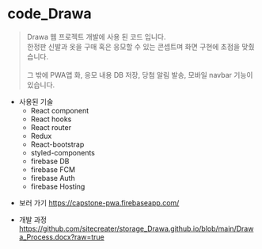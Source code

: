 # code_Drawa

> Drawa 웹 프로젝트 개발에 사용 된 코드 입니다.
> <br>한정판 신발과 옷을 구매 혹은 응모할 수 있는 콘셉트며 화면 구현에 초점을 맞췄습니다.</br>
> <br>그 밖에 PWA앱 화, 응모 내용 DB 저장, 당첨 알림 발송, 모바일 navbar 기능이 있습니다.</br>

* 사용된 기술
  * React component
  * React hooks
  * React router
  * Redux
  * React-bootstrap
  * styled-components
  * firebase DB
  * firebase FCM
  * firebase Auth
  * firebase Hosting

- 보러 가기
  https://capstone-pwa.firebaseapp.com/
  
- 개발 과정
  https://github.com/sitecreater/storage_Drawa.github.io/blob/main/Drawa_Process.docx?raw=true
